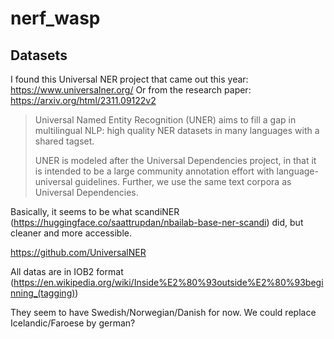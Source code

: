 # nerf_wasp

## Datasets

I found this Universal NER project that came out this year: https://www.universalner.org/
Or from the research paper: https://arxiv.org/html/2311.09122v2

> Universal Named Entity Recognition (UNER) aims to fill a gap in multilingual NLP: high quality NER datasets in many languages with a shared tagset.
> 
> UNER is modeled after the Universal Dependencies project, in that it is intended to be a large community annotation effort with language-universal guidelines. Further, we use the same text corpora as Universal Dependencies.

Basically, it seems to be what scandiNER (https://huggingface.co/saattrupdan/nbailab-base-ner-scandi) did, but cleaner and more accessible.

https://github.com/UniversalNER

All datas are in IOB2 format (https://en.wikipedia.org/wiki/Inside%E2%80%93outside%E2%80%93beginning_(tagging))

They seem to have Swedish/Norwegian/Danish for now. We could replace Icelandic/Faroese by german?


